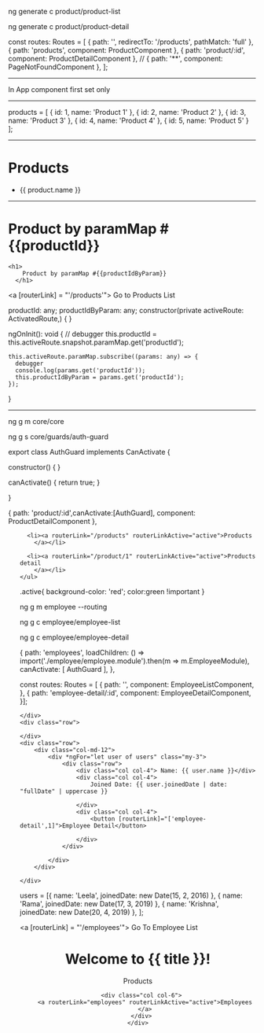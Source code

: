 
<!-- Generate Product Module -  -->
ng generate c product/product-list

<!--Generate product component  -->
ng generate c product/product-detail

<!-- Update app.routing module -->
const routes: Routes = [
  { path: '', redirectTo: '/products', pathMatch: 'full' },
  { path: 'products', component: ProductComponent },
  { path: 'product/:id', component: ProductDetailComponent },
  // { path: '**', component: PageNotFoundComponent },
];


-----------------------------------

In App component first set <router-outlet></router-outlet> only

-----------------------------

<!-- Product list ts -  -->

 products =  [
    {  id:  1,  name:  'Product 1' },
    {  id:  2,  name:  'Product 2' },
    {  id:  3,  name:  'Product 3' },
    {  id:  4,  name:  'Product 4' },
    {  id:  5,  name:  'Product 5' }      
  ];

------------------------------------------
<!-- product list html -->
<div>
    <h1>
        Products
    </h1>
    <ul>
        <li *ngFor="let product of products">
            <a routerLink="/product/{{product.id}}">
                {{ product.name }}
            </a>
        </li>
    </ul>
</div>

----------------------------------------------------

<!-- Product Detail component -->

<div>
    <h1>
      Product by paramMap #{{productId}}
    </h1>

    <h1>
        Product by paramMap #{{productIdByParam}}
      </h1>
  </div>

  <a [routerLink] = "'/products'">
    Go to Products List
  </a>

<!-- Product detail ts file -->

productId: any;
  productIdByParam: any;
  constructor(private activeRoute: ActivatedRoute,) { }

  ngOnInit(): void {
    // debugger
    this.productId = this.activeRoute.snapshot.paramMap.get('productId');
    
    this.activeRoute.paramMap.subscribe((params: any) => {
      debugger
      console.log(params.get('productId'));
      this.productIdByParam = params.get('productId');
    });
  }

---------------------------------------------------------------

  <!-- Create core module -->
ng g m core/core

ng g s core/guards/auth-guard

<!-- Auth Guard service -->
export class AuthGuard implements CanActivate {

  constructor() { }

  canActivate() {
    return true;
  }

}

<!--Update routing module  -->
 { path: 'product/:id',canActivate:[AuthGuard], component: ProductDetailComponent },

<!-- Router link active class -->
  <span>
    <ul>

      <li><a routerLink="/products" routerLinkActive="active">Products
        </a></li>

      <li><a routerLink="/product/1" routerLinkActive="active">Products detail
        </a></li>
    </ul>
  </span>

  <!-- Active class -->
  .active{
    background-color: 'red';
    color:green !important
}

<!-- For child route of the module -->
ng g m employee --routing

ng g c employee/employee-list

ng g c employee/employee-detail


<!-- Updated App routing module -->
 {
    path: 'employees',
    loadChildren: () => import('./employee/employee.module').then(m => m.EmployeeModule),
    canActivate: [
      AuthGuard
    ],
  },

<!-- Employee Routing module -->
const routes: Routes = [
  {
    path: '',
    component: EmployeeListComponent,
  },
  {
    path: 'employee-detail/:id',
    component: EmployeeDetailComponent,
  }];

  <!--Employee List -->
  <div class="container">
    <div class="row mb-2">

    </div>
    <div class="row">

    </div>
    <div class="row">
        <div class="col-md-12">
            <div *ngFor="let user of users" class="my-3">
                <div class="row">
                    <div class="col col-4"> Name: {{ user.name }}</div>
                    <div class="col col-4">
                        Joined Date: {{ user.joinedDate | date: "fullDate" | uppercase }}

                    </div>
                    <div class="col col-4">
                        <button [routerLink]="['employee-detail',1]">Employee Detail</button>

                    </div>
                </div>

            </div>
        </div>

    </div>
</div>

  users = [{
    name: 'Leela',
    joinedDate: new Date(15, 2, 2016)
  },
  {
    name: 'Rama',
    joinedDate: new Date(17, 3, 2019)
  },
  {
    name: 'Krishna',
    joinedDate: new Date(20, 4, 2019)
  },
  ];

<!-- Employee Details  -->
<a [routerLink] = "'/employees'">
    Go To Employee List
</a>


<!-- Updated App component -->
<div style="text-align:center">
  <h1>
    Welcome to {{ title }}!
  </h1>
  <!-- [...] -->

  <div class="bg-white mb-4">
    <div class="row">
      <div class="col col-6">
        <a routerLink="/products" routerLinkActive="active">Products
        </a>
      </div>

      <div class="col col-6">
        <a routerLink="employees" routerLinkActive="active">Employees
        </a>
      </div>
    </div>

  </div>
  <router-outlet></router-outlet>